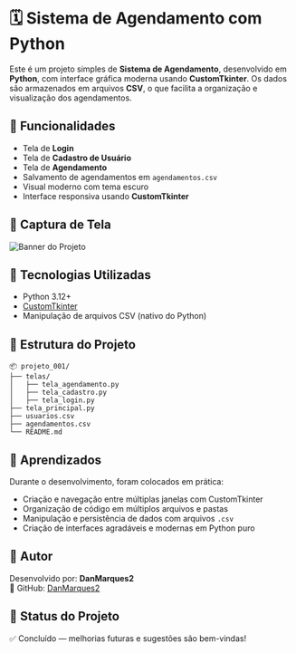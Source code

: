 # 🗓️ Sistema de Agendamento com Python

Este é um projeto simples de **Sistema de Agendamento**, desenvolvido em **Python**, com interface gráfica moderna usando **CustomTkinter**. Os dados são armazenados em arquivos **CSV**, o que facilita a organização e visualização dos agendamentos.

## 🚀 Funcionalidades

- Tela de **Login**
- Tela de **Cadastro de Usuário**
- Tela de **Agendamento**
- Salvamento de agendamentos em `agendamentos.csv`
- Visual moderno com tema escuro
- Interface responsiva usando **CustomTkinter**

## 📸 Captura de Tela

![Banner do Projeto](coloque-aqui-o-link-ou-caminho-do-banner)

## 🧰 Tecnologias Utilizadas

- Python 3.12+
- [CustomTkinter](https://github.com/TomSchimansky/CustomTkinter)
- Manipulação de arquivos CSV (nativo do Python)

## 📁 Estrutura do Projeto

```
📦 projeto_001/
├── telas/
│   ├── tela_agendamento.py
│   ├── tela_cadastro.py
│   ├── tela_login.py
├── tela_principal.py
├── usuarios.csv
├── agendamentos.csv
└── README.md
```

## 🧠 Aprendizados

Durante o desenvolvimento, foram colocados em prática:

- Criação e navegação entre múltiplas janelas com CustomTkinter
- Organização de código em múltiplos arquivos e pastas
- Manipulação e persistência de dados com arquivos `.csv`
- Criação de interfaces agradáveis e modernas em Python puro

## 👤 Autor

Desenvolvido por: **DanMarques2**  
🔗 GitHub: [DanMarques2](https://github.com/DanMarques2)

## 📌 Status do Projeto

✅ Concluído — melhorias futuras e sugestões são bem-vindas!
